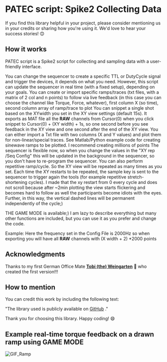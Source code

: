 # PATEC script: Spike2 Collecting Data

If you find this library helpful in your project, please consider mentioning us in your credits or sharing how you're using it. We'd love to hear your success stories! 😊

## How it works
PATEC script is a Spike2 script for collecting and sampling data with a user-friendly interface.

You can change the sequencer to create a specific TTL or DutyCycle signal and trigger the devices, it depends on what you need. However, this script can update the sequencer in real time (with a fixed setup), depending on your goals.
You can create or import specific ramps/traces (txt files, with a matrix of 2 col and n points) to follow via live feedback (in this case you can choose the channel like Torque, Force, whatever), first column X (so time), second column array of ramp/trace to plot
You can snippet a single shot based on the XYwidth you set in the XY view settings (default 15s). It exports as MAT file all the  <b>RAW</b> channels from Cursor(0) when you click snippet to Cursor(0) + (XY width) + 1s, so one second before you see feedback in the XY view and one second after the end of the XY view. 
You can either import a Txt file with two columns (X and Y values) and plot them for non-linear/special traces. See Matlab/Python example code for creating sinewave ramps to be plotted. I recommend creating millions of points
The sequencer is flexible now, so when you change the values in the "XY rep /Seq Config" this will be updated in the background in the sequencer, so you don't have to re-program the sequencer. You can also perform repetitive ramp/cycle. So the XY view will be repeated as many times as you set. Each time the XY restarts to be repeated, the sample key is sent to the sequencer to trigger again the tools (for example repetitive stretch-shortening cycles).
I made that the xy restart from 0 every cycle and does not scroll because after ~2min plotting the view starts flickering and becomes hard to follow as well the participants become idiots with the eyes. Further, in this way, the vertical dashed lines will be permanent independently of the cycle;)

THE GAME MODE is available;)
I am lazy to describe everything but many other functions are included, but you can use it as you prefer and change the code. 

Example: Here the frequency set in the Config File is 2000Hz so when exporting you will have all <b>RAW</b> channels with (X width + 2) *2000 points

## Acknowledgments 
Thanks to my first German Office Mate **[Tobi (the) Weingarten](https://github.com/vinjardin)** 🍷 who created the first version!!!

## How to mention
You can credit this work by including the following text:

"The library used is publicly available on [GitHub](https://github.com/PaulT95/Spike2_Collecting) ."

Thank you for choosing this library. Happy coding! 😄

## Example real-time torque feedback on a drawn ramp using GAME MODE


  ![GIF_Ramp](https://user-images.githubusercontent.com/73119114/177746110-d5c6240d-1af0-44d8-83c9-f5e2dd74e2d0.gif)
